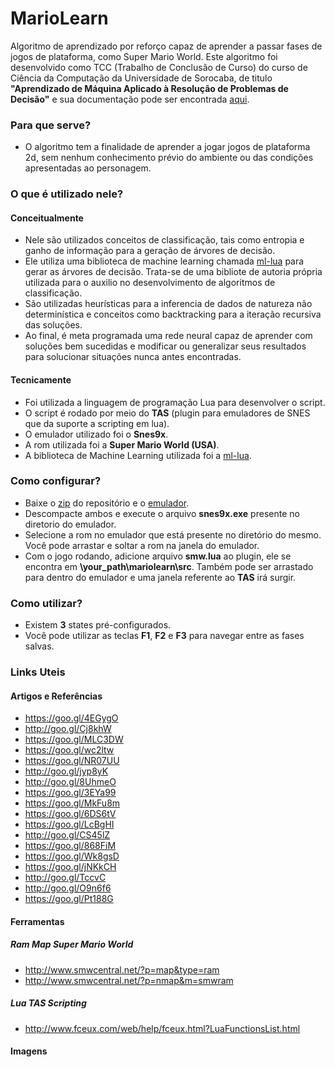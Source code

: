 # MarioLearn #

Algoritmo de aprendizado por reforço capaz de aprender a passar fases de jogos de plataforma, como Super Mario World.
Este algoritmo foi desenvolvido como TCC (Trabalho de Conclusão de Curso) do curso de Ciência da Computação da Universidade de Sorocaba, de titulo __"Aprendizado de Máquina Aplicado à Resolução de Problemas de Decisão"__ e sua documentação pode ser encontrada [aqui](https://github.com/daniloluca/tcc-doc/blob/master/release/TCC%20-%20Danilo%20de%20Lucas.pdf).

### Para que serve? ###

* O algoritmo tem a finalidade de aprender a jogar jogos de plataforma 2d, sem nenhum conhecimento prévio do ambiente ou das condições apresentadas ao personagem.

### O que é utilizado nele? ###

#### Conceitualmente ####
* Nele são utilizados conceitos de classificação, tais como entropia e ganho de informação para a geração de árvores de decisão.
* Ele utiliza uma biblioteca de machine learning chamada [ml-lua](https://github.com/daniloluca/ml-lua) para gerar as árvores de decisão. Trata-se de uma bibliote de autoria própria utilizada para o auxilio no desenvolvimento de algoritmos de classificação.
* São utilizadas heurísticas para a inferencia de dados de natureza não determinística e conceitos como backtracking para a iteração recursiva das soluções.
* Ao final, é meta programada uma rede neural capaz de aprender com soluções bem sucedidas e modificar ou generalizar seus resultados para solucionar situações nunca antes encontradas.

#### Tecnicamente ####
* Foi utilizada a linguagem de programação Lua para desenvolver o script.
* O script é rodado por meio do __TAS__ (plugin para emuladores de SNES que da suporte a scripting em lua).
* O emulador utilizado foi o __Snes9x__.
* A rom utilizada foi a __Super Mario World (USA)__.
* A biblioteca de Machine Learning utilizada foi a [ml-lua](https://github.com/daniloluca/ml-lua).
    
### Como configurar? ###

* Baixe o [zip]() do repositório e o [emulador]().
* Descompacte ambos e execute o arquivo __snes9x.exe__ presente no diretorio do emulador.
* Selecione a rom no emulador que está presente no diretório do mesmo. Você pode arrastar e soltar a rom na janela do emulador.
* Com o jogo rodando, adicione arquivo __smw.lua__ ao plugin, ele se encontra em __\your_path\mariolearn\src__. Também pode ser arrastado para dentro do emulador e uma janela referente ao __TAS__ irá surgir.
 
### Como utilizar? ###

* Existem __3__ states pré-configurados.
* Você pode utilizar as teclas __F1__, __F2__ e __F3__ para navegar entre as fases salvas.


### Links Uteis ###

#### Artigos e Referências ####
* https://goo.gl/4EGygO
* http://goo.gl/Cj8khW
* https://goo.gl/MLC3DW
* https://goo.gl/wc2ltw
* https://goo.gl/NR07UU
* http://goo.gl/jyp8yK
* http://goo.gl/8UhmeO
* https://goo.gl/3EYa99
* https://goo.gl/MkFu8m
* https://goo.gl/6DS6tV
* https://goo.gl/LcBgHI
* http://goo.gl/CS45lZ
* https://goo.gl/868FiM
* https://goo.gl/Wk8gsD
* https://goo.gl/jNKkCH
* http://goo.gl/TccvC
* http://goo.gl/O9n6f6
* https://goo.gl/Pt188G

#### Ferramentas ####
##### Ram Map Super Mario World #####
* http://www.smwcentral.net/?p=map&type=ram
* http://www.smwcentral.net/?p=nmap&m=smwram

##### Lua TAS Scripting #####
* http://www.fceux.com/web/help/fceux.html?LuaFunctionsList.html

#### Imagens ####

